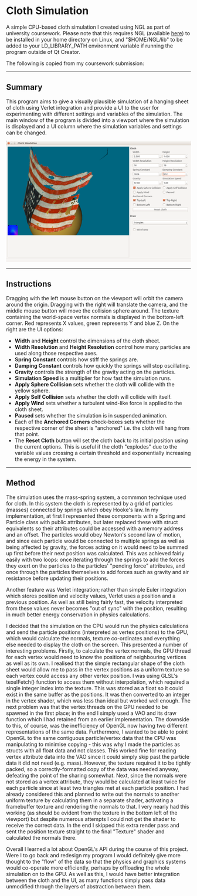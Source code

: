 **Cloth Simulation**
================
A simple CPU-based cloth simulation I created using NGL as part of university coursework. Please note that this requires NGL (available [here](https://github.com/NCCA/NGL)) to be installed in your home directory on Linux, and "$HOME/NGL/lib" to be added to your LD_LIBRARY_PATH environment variable if running the program outside of Qt Creator.

The following is copied from my coursework submission:

----------

Summary
-------

This program aims to give a visually plausible simulation of a hanging sheet of cloth using Verlet integration and provide a UI to the user for experimenting with different settings and variables of the simulation. The main window of the program is divided into a viewport where the simulation is displayed and a UI column where the simulation variables and settings can be changed.

![Preview](preview.png)

----------

Instructions
------------

Dragging with the left mouse button on the viewport will orbit the camera around the origin. Dragging with the right will translate the camera, and the middle mouse button will move the collision sphere around. The texture containing the world-space vertex normals is displayed in the bottom-left corner. Red represents X values, green represents Y and blue Z.
On the right are the UI options: 

-	**Width** and **Height** control the dimensions of the cloth sheet.
-	**Width Resolution** and **Height Resolution** control how many particles are used along those respective axes.
-	**Spring Constant** controls how stiff the springs are.
-	**Damping Constant** controls how quickly the springs will stop oscillating.
-	**Gravity** controls the strength of the gravity acting on the particles.
-	**Simulation Speed** is a multiplier for how fast the simulation runs.
-	**Apply Sphere Collision** sets whether the cloth will collide with the yellow sphere.
-	**Apply Self Collision** sets whether the cloth will collide with itself.
-	**Apply Wind** sets whether a turbulent wind-like force is applied to the cloth sheet.
-	**Paused** sets whether the simulation is in suspended animation.
-	Each of the **Anchored Corners** check-boxes sets whether the respective corner of the sheet is "anchored" i.e. the cloth will hang from that point.
-	The **Reset Cloth** button will set the cloth back to its initial position using the current options. This is useful if the cloth "explodes" due to the variable values crossing a certain threshold and exponentially increasing the energy in the system.

----------

Method
------

The simulation uses the mass-spring system, a commmon technique used for cloth. In this system the cloth is represented by a grid of particles (masses) connected by springs which obey Hooke's law. 
In my implementation, at first I represented these components with a Spring and Particle class with public attributes, but later replaced these with struct equivalents so their attributes could be accessed with a memory address and an offset. The particles would obey Newton's second law of motion, and since each particle would be connected to multiple springs as well as being affected by gravity, the forces acting on it would need to be summed up first before their next position was calculated. This was achieved fairly easily with two loops: once iterating through the springs to add the forces they exert on the particles to the particles' "pending force" attributes, and once through the particles themselves to add forces such as gravity and air resistance before updating their positions.

Another feature was Verlet integration; rather than simple Euler integration which stores position and velocity values, Verlet uses a position and a previous position. As well as still being fairly fast, the velocity interpreted from these values never becomes "out of sync" with the position, resulting in much better energy conservation in physics calculations. 

I decided that the simulation on the CPU would run the physics calculations and send the particle positions (interpreted as vertex positions) to the GPU, which would calculate the normals, texture co-ordinates and everything else needed to display the cloth on the screen. This presented a number of interesting problems.
Firstly, to calculate the vertex normals, the GPU thread for each vertex would need to know the positions of neighbouring vertices as well as its own. I realised that the simple rectangular shape of the cloth sheet would allow me to pass in the vertex positions as a uniform texture so each vertex could access any other vertex position. I was using GLSL's texelFetch() function to access them without interpolation, which required a single integer index into the texture. This was stored as a float so it could exist in the same buffer as the positions. It was then converted to an integer in the vertex shader, which was less than ideal but worked well enough.
The next problem was that the vertex threads on the GPU needed to be spawned in the first place; in the end I simply used a VAO and its draw function which I had retained from an earlier implementation. The downside to this, of course, was the inefficiency of OpenGL now having two different representations of the same data. 
Furthermore, I wanted to be able to point OpenGL to the same contiguous particle/vertex data that the CPU was manipulating to minimise copying - this was why I made the particles as structs with all float data and not classes. This worked fine for reading vertex attribute data into the VAO since it could simply skip past the particle data it did not need (e.g. mass). However, the texture required it to be tightly packed, so a correctly-formatted copy of the data was needed anyway, defeating the point of the sharing somewhat.
Next, since the normals were not stored as a vertex attribute, they would be calculated at least twice for each particle since at least two triangles met at each particle position. I had already considered this and planned to write out the normals to another uniform texture by calculating them in a separate shader, activating a framebuffer texture and rendering the normals to that. I very nearly had this working (as should be evident from the texture in the bottom left of the viewport) but despite numerous attempts I could not get the shader to receive the correct data. In the end I skipped this extra render pass and sent the position texture straight to the final "Texture" shader and calculated the normals there.

Overall I learned a lot about OpenGL's API during the course of this project. Were I to go back and redesign my program I would definitely give more thought to the "flow" of the data so that the physics and graphics systems would co-operate more efficiently, perhaps by offloading the whole simulation on to the GPU. As well as this, I would have better integration between the cloth and the UI, as many functions simply pass data unmodified through the layers of abstraction between them.
